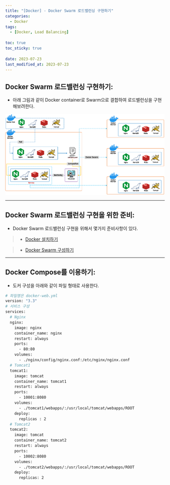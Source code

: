 ```yaml
---
title: "[Docker] - Docker Swarm 로드밸런싱 구현하기"
categories:
  - Docker
tags:
  - [Docker, Load Balancing]

toc: true
toc_sticky: true

date: 2023-07-23
last_modified_at: 2023-07-23
---
```


## Docker Swarm 로드밸런싱 구현하기:
- 아래 그림과 같이 Docker container로 Swarm으로 결합하여 로드밸런싱을 구현해보려한다.

[![docker swarm 로드밸런싱 구현하기](/assets/images/docker/docker%20swarm%20로드밸런싱%20구현하기.PNG)](/assets/images/docker/docker%20swarm%20로드밸런싱%20구현하기.PNG)

* * *

## Docker Swarm 로드밸런싱 구현을 위한 준비:
- Docker Swarm 로드밸런싱 구현을 위해서 몇가지 준비사항이 있다.

> * [Docker 설치하기](https://hwangyoonjae.github.io/docker/Docker-Docker-%EC%84%A4%EC%B9%98%ED%95%98%EA%B8%B0/ "Docker 설치하기")

> * [Docker Swarm 구성하기](https://hwangyoonjae.github.io/docker/Docker-Docker-Swarm-%EA%B5%AC%EC%84%B1%ED%95%98%EA%B8%B0/ "Docker Swarm 구성하기")

* * *

## Docker Compose를 이용하기:
- 도커 구성을 아래와 같이 파일 형태로 사용한다.
```bash
# 파일명은 docker-web.yml
version: "3.3"
# 서비스 구성
services:
  # Nginx
  nginx:
    image: nginx
    container_name: nginx
    restart: always
    ports:
      - 80:80
    volumes:
      - ./nginx/config/nginx.conf:/etc/nginx/nginx.conf
  # Tomcat1
  tomcat1:
    image: tomcat
    container_name: tomcat1
    restart: always
    ports:
      - 10001:8080
    volumes:
      - ./tomcat1/webapps/:/usr/local/tomcat/webapps/ROOT
    deploy:
      replicas : 2
  # Tomcat2
  tomcat2:
    image: tomcat
    container_name: tomcat2
    restart: always
    ports:
      - 10002:8080
    volumes:
      - ./tomcat2/webapps/:/usr/local/tomcat/webapps/ROOT
    deploy:
      replicas: 2
```